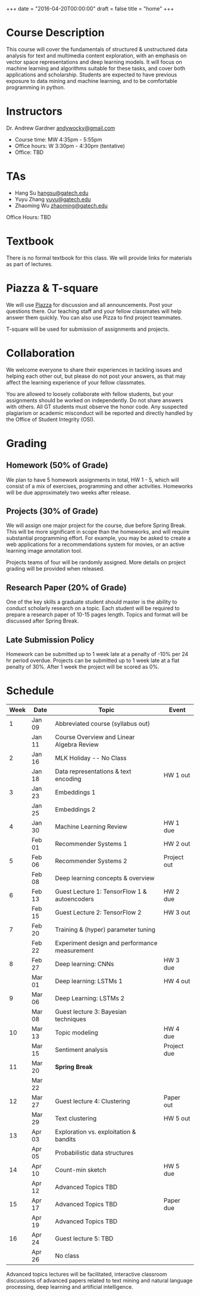 +++
date = "2016-04-20T00:00:00"
draft = false
title = "home"
+++

# Course Description
This course will cover the fundamentals of structured & unstructured data analysis for text and multimedia content exploration, with an emphasis on vector space representations and deep learning models.  It will focus on machine learning and algorithms suitable for these tasks, and cover both applications and scholarship.  Students are expected to have previous exposure to data mining and machine learning, and to be comfortable programming in python.  

# Instructors
Dr. Andrew Gardner <andywocky@gmail.com>

- Course time: MW 4:35pm - 5:55pm
- Office hours: W 3:30pm - 4:30pm (tentative)
- Office: TBD

# TAs

- Hang Su <hangsu@gatech.edu>
- Yuyu Zhang <yuyu@gatech.edu>
- Zhaoming Wu <zhaoming@gatech.edu> 

Office Hours: TBD

# Textbook
There is no formal textbook for this class.  We will provide links for materials as part of lectures.

# Piazza & T-square

We will use [Piazza](http://piazza.com/gatech/spring2017/cse6240) for discussion and all announcements. Post your questions there. Our teaching staff and your fellow classmates will help answer them quickly. You can also use Pizza to find project teammates.

T-square will be used for submission of assignments and projects.

# Collaboration
We welcome everyone to share their experiences in tackling issues and helping each other out, but please do not post your answers, as that may affect the learning experience of your fellow classmates.

You are allowed to loosely collaborate with fellow students, but your assignments should be worked on  independently.  Do not share answers with others.  All GT students must observe the honor code.  Any suspected plagiarism or academic misconduct will be reported and directly handled by the Office of Student Integrity (OSI).

# Grading
## Homework (50% of Grade)
We plan to have 5 homework assignments in total, HW 1 - 5, which will consist of a mix of exercises, programming and other activities.  Homeworks will be due approximately two weeks after release.

## Projects (30% of Grade)
We will assign one major project for the course, due before Spring Break.  This will be more significant in scope than the homeworks, and will require substantial programming effort.  For example, you may be asked to create a web applications for a recommendations system for movies, or an active learning image annotation tool.  

Projects teams of four will be randomly assigned.  More details on project grading will be provided when released.

## Research Paper (20% of Grade)
One of the key skills a graduate student should master is the ability to conduct scholarly research on a topic.  Each student will be required to prepare a research paper of 10-15 pages length.  Topics and format will be discussed after Spring Break.

## Late Submission Policy
Homework can be submitted up to 1 week late at a penalty of -10% per 24 hr period overdue.
Projects can be submitted up to 1 week late at a flat penalty of 30%.  After 1 week the project will be scored as 0%.

# Schedule

| Week     |      Date      |  Topic                                          |       Event   |
|----------|----------------|-------------------------------------------------|---------------|
| 1        |  Jan 09        | Abbreviated course (syllabus out)               |               |
|          |  Jan 11        | Course Overview and Linear Algebra Review       |               |
| 2        |  Jan 16        | MLK Holiday -- No Class                         |               |
|          |  Jan 18        | Data representations & text encoding            |  HW 1 out     |
| 3        |  Jan 23        | Embeddings 1                                    |               |
|          |  Jan 25        | Embeddings 2                                    |               |
| 4        |  Jan 30        | Machine Learning Review                         |  HW 1 due     |
|          |  Feb 01        | Recommender Systems 1                           |  HW 2 out     |
| 5        |  Feb 06        | Recommender Systems 2                           |  Project out  |
|          |  Feb 08        | Deep learning concepts & overview               |               |
| 6        |  Feb 13        | Guest Lecture 1: TensorFlow 1 & autoencoders    |  HW 2 due     |
|          |  Feb 15        | Guest Lecture 2: TensorFlow 2                   |  HW 3 out     |
| 7        |  Feb 20        | Training & (hyper) parameter tuning             |               |
|          |  Feb 22        | Experiment design and performance measurement   |               |
| 8        |  Feb 27        | Deep learning: CNNs                             |  HW 3 due     |
|          |  Mar 01        | Deep learning: LSTMs 1                          |  HW 4 out     |
| 9        |  Mar 06        | Deep Learning: LSTMs 2                          |               |
|          |  Mar 08        | Guest lecture 3: Bayesian techniques            |               |
| 10       |  Mar 13        | Topic modeling                                  |  HW 4 due     |
|          |  Mar 15        | Sentiment analysis                              |  Project due  |
| 11       |  Mar 20        | **Spring Break**                                |               |
|          |  Mar 22        |                                                 |               |
| 12       |  Mar 27        | Guest lecture 4: Clustering                     | Paper out     |
|          |  Mar 29        | Text clustering                                 | HW 5 out      |
| 13       |  Apr 03        | Exploration vs. exploitation & bandits          |               |
|          |  Apr 05        | Probabilistic data structures                   |               |
| 14       |  Apr 10        | Count-min sketch                                | HW 5 due      |
|          |  Apr 12        | Advanced Topics TBD                             |               |
| 15       |  Apr 17        | Advanced Topics TBD                             |  Paper due    |
|          |  Apr 19        | Advanced Topics TBD                             |               |
| 16       |  Apr 24        | Guest lecture 5: TBD                            |               |
|          |  Apr 26        | No class                                        |               |

Advanced topics lectures will be facilitated, interactive classroom discussions of advanced papers related to text mining and natural language processing, deep learning and artificial intelligence.
